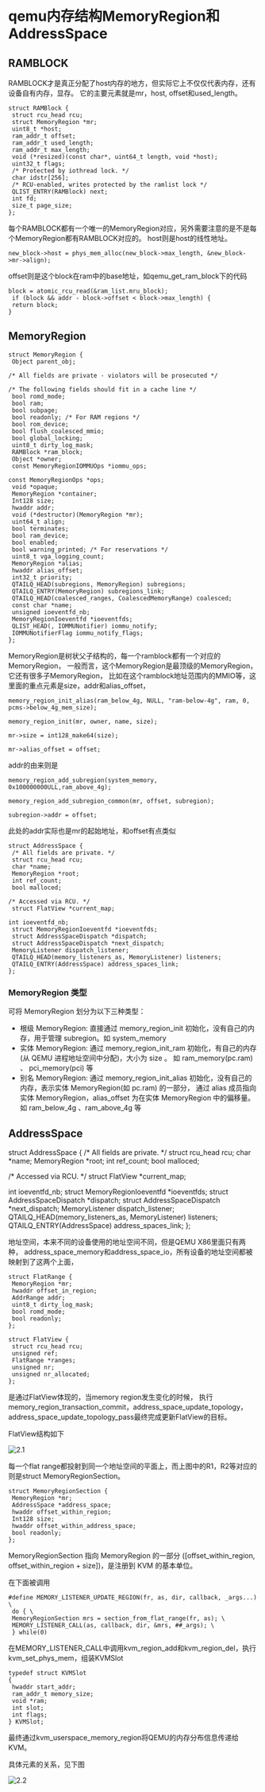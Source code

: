 # qemu内存结构MemoryRegion和AddressSpace

## RAMBLOCK

RAMBLOCK才是真正分配了host内存的地方，但实际它上不仅仅代表内存，还有设备自有内存，显存。
它的主要元素就是mr，host, offset和used_length。

	struct RAMBlock {
	 struct rcu_head rcu;
	 struct MemoryRegion *mr;
	 uint8_t *host;
	 ram_addr_t offset;
	 ram_addr_t used_length;
	 ram_addr_t max_length;
	 void (*resized)(const char*, uint64_t length, void *host);
	 uint32_t flags;
	 /* Protected by iothread lock. */
	 char idstr[256];
	 /* RCU-enabled, writes protected by the ramlist lock */
	 QLIST_ENTRY(RAMBlock) next;
	 int fd;
	 size_t page_size;
	};
	
每个RAMBLOCK都有一个唯一的MemoryRegion对应，另外需要注意的是不是每个MemoryRegion都有RAMBLOCK对应的。
host则是host的线性地址。

	new_block->host = phys_mem_alloc(new_block->max_length, &new_block->mr->align);

offset则是这个block在ram中的base地址，如qemu_get_ram_block下的代码

	block = atomic_rcu_read(&ram_list.mru_block);
	 if (block && addr - block->offset < block->max_length) {
	 return block;
	}
	
## MemoryRegion

	struct MemoryRegion {
	 Object parent_obj;

	/* All fields are private - violators will be prosecuted */

	/* The following fields should fit in a cache line */
	 bool romd_mode;
	 bool ram;
	 bool subpage;
	 bool readonly; /* For RAM regions */
	 bool rom_device;
	 bool flush_coalesced_mmio;
	 bool global_locking;
	 uint8_t dirty_log_mask;
	 RAMBlock *ram_block;
	 Object *owner;
	 const MemoryRegionIOMMUOps *iommu_ops;

	const MemoryRegionOps *ops;
	 void *opaque;
	 MemoryRegion *container;
	 Int128 size;
	 hwaddr addr;
	 void (*destructor)(MemoryRegion *mr);
	 uint64_t align;
	 bool terminates;
	 bool ram_device;
	 bool enabled;
	 bool warning_printed; /* For reservations */
	 uint8_t vga_logging_count;
	 MemoryRegion *alias;
	 hwaddr alias_offset;
	 int32_t priority;
	 QTAILQ_HEAD(subregions, MemoryRegion) subregions;
	 QTAILQ_ENTRY(MemoryRegion) subregions_link;
	 QTAILQ_HEAD(coalesced_ranges, CoalescedMemoryRange) coalesced;
	 const char *name;
	 unsigned ioeventfd_nb;
	 MemoryRegionIoeventfd *ioeventfds;
	 QLIST_HEAD(, IOMMUNotifier) iommu_notify;
	 IOMMUNotifierFlag iommu_notify_flags;
	};

MemoryRegion是树状父子结构的，每一个ramblock都有一个对应的MemoryRegion，
一般而言，这个MemoryRegion是最顶级的MemoryRegion，它还有很多子MemoryRegion，
比如在这个ramblock地址范围内的MMIO等，这里面的重点元素是size，addr和alias_offset，

	memory_region_init_alias(ram_below_4g, NULL, "ram-below-4g", ram, 0, pcms->below_4g_mem_size);

	memory_region_init(mr, owner, name, size);

	mr->size = int128_make64(size);

	mr->alias_offset = offset;
	
addr的由来则是

	memory_region_add_subregion(system_memory, 0x100000000ULL,ram_above_4g);

	memory_region_add_subregion_common(mr, offset, subregion);

	subregion->addr = offset;
	
此处的addr实际也是mr的起始地址，和offset有点类似

	struct AddressSpace {
	 /* All fields are private. */
	 struct rcu_head rcu;
	 char *name;
	 MemoryRegion *root;
	 int ref_count;
	 bool malloced;

	/* Accessed via RCU. */
	 struct FlatView *current_map;

	int ioeventfd_nb;
	 struct MemoryRegionIoeventfd *ioeventfds;
	 struct AddressSpaceDispatch *dispatch;
	 struct AddressSpaceDispatch *next_dispatch;
	 MemoryListener dispatch_listener;
	 QTAILQ_HEAD(memory_listeners_as, MemoryListener) listeners;
	 QTAILQ_ENTRY(AddressSpace) address_spaces_link;
	};
	
### MemoryRegion 类型

可将 MemoryRegion 划分为以下三种类型：

- 根级 MemoryRegion: 直接通过 memory_region_init 初始化，没有自己的内存，用于管理 subregion。如 system_memory
- 实体 MemoryRegion: 通过 memory_region_init_ram 初始化，有自己的内存 (从 QEMU 进程地址空间中分配)，大小为 size 。
如 ram_memory(pc.ram) 、 pci_memory(pci) 等
- 别名 MemoryRegion: 通过 memory_region_init_alias 初始化，没有自己的内存，表示实体 MemoryRegion(如 pc.ram) 的一部分，
通过 alias 成员指向实体 MemoryRegion，alias_offset 为在实体 MemoryRegion 中的偏移量。如 ram_below_4g 、ram_above_4g 等

## AddressSpace

struct AddressSpace {
 /* All fields are private. */
 struct rcu_head rcu;
 char *name;
 MemoryRegion *root;
 int ref_count;
 bool malloced;

/* Accessed via RCU. */
 struct FlatView *current_map;

int ioeventfd_nb;
 struct MemoryRegionIoeventfd *ioeventfds;
 struct AddressSpaceDispatch *dispatch;
 struct AddressSpaceDispatch *next_dispatch;
 MemoryListener dispatch_listener;
 QTAILQ_HEAD(memory_listeners_as, MemoryListener) listeners;
 QTAILQ_ENTRY(AddressSpace) address_spaces_link;
};

地址空间，本来不同的设备使用的地址空间不同，但是QEMU X86里面只有两种，
address_space_memory和address_space_io，所有设备的地址空间都被映射到了这两个上面，

	struct FlatRange {
	 MemoryRegion *mr;
	 hwaddr offset_in_region;
	 AddrRange addr;
	 uint8_t dirty_log_mask;
	 bool romd_mode;
	 bool readonly;
	};

	struct FlatView {
	 struct rcu_head rcu;
	 unsigned ref;
	 FlatRange *ranges;
	 unsigned nr;
	 unsigned nr_allocated;
	};
	
是通过FlatView体现的，当memory region发生变化的时候，
执行memory_region_transaction_commit，address_space_update_topology，
address_space_update_topology_pass最终完成更新FlatView的目标。

FlatView结构如下

![2.1](https://github.com/dong1224/dong1224.github.io/blob/master/_posts/201901/2.1.png?raw=true)

每一个flat range都投射到同一个地址空间的平面上，而上图中的R1，R2等对应的则是struct MemoryRegionSection。

	struct MemoryRegionSection {
	 MemoryRegion *mr;
	 AddressSpace *address_space;
	 hwaddr offset_within_region;
	 Int128 size;
	 hwaddr offset_within_address_space;
	 bool readonly;
	};
	
MemoryRegionSection 指向 MemoryRegion 的一部分 ([offset_within_region, offset_within_region + size])，是注册到 KVM 的基本单位。
	
在下面被调用

	#define MEMORY_LISTENER_UPDATE_REGION(fr, as, dir, callback, _args...) \
	 do { \
	 MemoryRegionSection mrs = section_from_flat_range(fr, as); \
	 MEMORY_LISTENER_CALL(as, callback, dir, &mrs, ##_args); \
	 } while(0)
	 
在MEMORY_LISTENER_CALL中调用kvm_region_add和kvm_region_del，执行kvm_set_phys_mem，组装KVMSlot

	typedef struct KVMSlot
	{
	 hwaddr start_addr;
	 ram_addr_t memory_size;
	 void *ram;
	 int slot;
	 int flags;
	} KVMSlot;
	
最终通过kvm_userspace_memory_region将QEMU的内存分布信息传递给KVM。

具体元素的关系，见下图

![2.2](https://github.com/dong1224/dong1224.github.io/blob/master/_posts/201901/2.2.jpg?raw=true)
